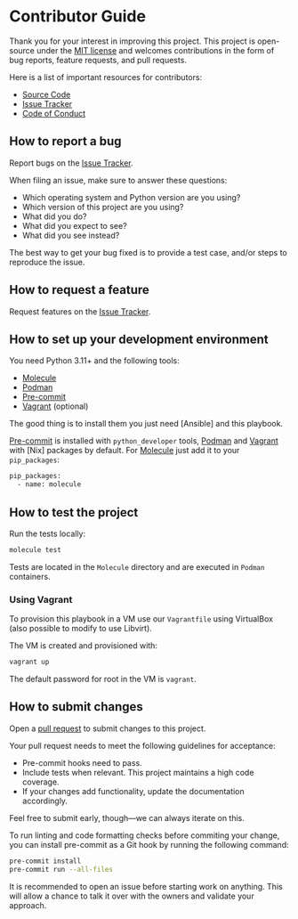 # Contributor Guide

Thank you for your interest in improving this project.
This project is open-source under the [MIT license] and
welcomes contributions in the form of bug reports, feature requests, and pull requests.

Here is a list of important resources for contributors:

- [Source Code]
- [Issue Tracker]
- [Code of Conduct]

[mit license]: https://opensource.org/licenses/MIT
[source code]: https://github.com/staticdev/linux-workstation-playbook
[issue tracker]: https://github.com/staticdev/linux-workstation-playbook/issues

## How to report a bug

Report bugs on the [Issue Tracker].

When filing an issue, make sure to answer these questions:

- Which operating system and Python version are you using?
- Which version of this project are you using?
- What did you do?
- What did you expect to see?
- What did you see instead?

The best way to get your bug fixed is to provide a test case,
and/or steps to reproduce the issue.

## How to request a feature

Request features on the [Issue Tracker].

## How to set up your development environment

You need Python 3.11+ and the following tools:

- [Molecule]
- [Podman]
- [Pre-commit]
- [Vagrant] (optional)

The good thing is to install them you just need [Ansible] and this playbook.

[Pre-commit] is installed with `python_developer` tools, [Podman] and [Vagrant] with [Nix] packages by default. For [Molecule] just add it to your `pip_packages`:

```sh
pip_packages:
  - name: molecule
```

[molecule]: https://ansible.readthedocs.io/projects/molecule/en/latest/
[podman]: https://podman.io/
[pre-commit]: https://pre-commit.com/
[vagrant]: https://www.vagrantup.com/

## How to test the project

Run the tests locally:

```sh
molecule test
```

Tests are located in the `Molecule` directory and are executed in `Podman` containers.

### Using Vagrant

To provision this playbook in a VM use our `Vagrantfile` using VirtualBox (also possible to modify to use Libvirt).

The VM is created and provisioned with:

```sh
vagrant up
```

The default password for root in the VM is `vagrant`.

## How to submit changes

Open a [pull request] to submit changes to this project.

Your pull request needs to meet the following guidelines for acceptance:

- Pre-commit hooks need to pass.
- Include tests when relevant. This project maintains a high code coverage.
- If your changes add functionality, update the documentation accordingly.

Feel free to submit early, though—we can always iterate on this.

To run linting and code formatting checks before commiting your change, you can install pre-commit as a Git hook by running the following command:

```sh
pre-commit install
pre-commit run --all-files
```

It is recommended to open an issue before starting work on anything.
This will allow a chance to talk it over with the owners and validate your approach.

[pull request]: https://github.com/staticdev/linux-workstation-playbook/pulls
[pytest]: https://pytest.readthedocs.io/

<!-- github-only -->

[code of conduct]: CODE_OF_CONDUCT.md
